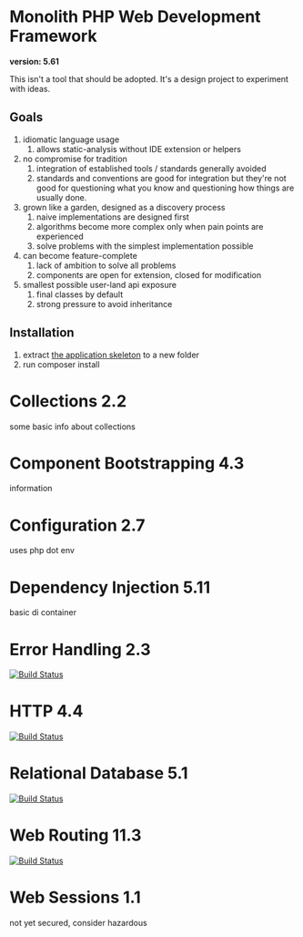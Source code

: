 # Monolith PHP Web Development Framework

**version: 5.61**

This isn't a tool that should be adopted. It's a design project to experiment with ideas.

## Goals

1. idiomatic language usage
    1. allows static-analysis without IDE extension or helpers
2. no compromise for tradition
    1. integration of established tools / standards generally avoided
    2. standards and conventions are good for integration but they're not good for questioning what you know and questioning how things are usually done.
3. grown like a garden, designed as a discovery process
    1. naive implementations are designed first
    2. algorithms become more complex only when pain points are experienced
    3. solve problems with the simplest implementation possible
4. can become feature-complete
    1. lack of ambition to solve all problems
    2. components are open for extension, closed for modification
5. smallest possible user-land api exposure
    1. final classes by default
    2. strong pressure to avoid inheritance

## Installation

1. extract [the application skeleton](https://github.com/monolith-php/application-skeleton/archive/master.zip) to a new folder
2. run composer install
# Collections 2.2

some basic info about collections

# Component Bootstrapping 4.3

information

# Configuration 2.7

uses php dot env

# Dependency Injection 5.11

basic di container

# Error Handling 2.3

[![Build Status](https://travis-ci.org/monolith-php/error-handling.svg?branch=master)](https://travis-ci.org/monolith-php/error-handling)

# HTTP 4.4

[![Build Status](https://travis-ci.org/monolith-php/http.svg?branch=master)](https://travis-ci.org/monolith-php/http)
# Relational Database 5.1

[![Build Status](https://travis-ci.org/monolith-php/relational-database.svg?branch=master)](https://travis-ci.org/monolith-php/relational-database)
# Web Routing 11.3

[![Build Status](https://travis-ci.org/monolith-php/web-routing.svg?branch=master)](https://travis-ci.org/monolith-php/web-routing)

# Web Sessions 1.1

not yet secured, consider hazardous
